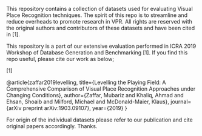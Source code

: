This repository contains a collection of datasets used for evaluating Visual Place Recognition techniques. The spirit of this repo is to streamline and reduce overheads to promote research in VPR. All rights are reserved with the original authors and contributors of these datasets and have been cited in [1].

This repository is a part of our extensive evaluation performed in ICRA 2019 Workshop of Database Generation and Benchmarking [1]. If you find this repo useful, please cite our work as below;

[1]

@article{zaffar2019levelling,
  title={Levelling the Playing Field: A Comprehensive Comparison of Visual Place Recognition Approaches under Changing Conditions},
  author={Zaffar, Mubariz and Khaliq, Ahmad and Ehsan, Shoaib and Milford, Michael and McDonald-Maier, Klaus},
  journal={arXiv preprint arXiv:1903.09107},
  year={2019}
}

For origin of the individual datasets please refer to our publication and cite original papers accordingly. Thanks.
